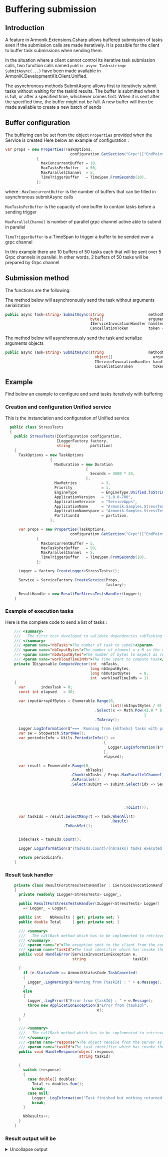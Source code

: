 # Buffering submission

## Introduction
A feature in Armonik.Extensions.Csharp allows buffered submission of tasks even if the submission calls are made iteratively. It is possible for the client to buffer task submissions when sending them.

In the situation where a client cannot control its iterative task submission calls, two function calls named ```public async Task<string> SubmitAsync(...)``` have been made available in ArmoniK.DevelopmentKit.Client.Unified. 

The asynchronous methods SubmitAsync allows first to iteratively submit tasks without waiting for the taskId results. 
The buffer is submitted when it is full, or after a specified time, whichever comes first. When it is sent after the specified time, the buffer might not be full.
A new buffer will then be made available to create a new batch of sends

## Buffer configuration

The buffering can be set from the object `Properties` provided when the Service is created
Here below an example of configuration : 
```csharp
var props = new Properties(TaskOptions,
                             configuration.GetSection("Grpc")["EndPoint"])
              {
                MaxConcurrentBuffer = 10,
                MaxTasksPerBuffer   = 50,
                MaxParallelChannel  = 5,
                TimeTriggerBuffer   = TimeSpan.FromSeconds(10),
              };
```
where :
`MaxConcurrentBuffer` is the number of buffers that can be filled in asynchronous submitAsync calls

`MaxTasksPerBuffer` is the capacity of one buffer to contain tasks before a sending trigger

`MaxParallelChannel` is number of parallel grpc channel active able to submit in parallel

`TimeTriggerBuffer` is a TimeSpan to trigger a buffer to be sended over a grpc channel

In this example there are 10 buffers of 50 tasks each that will be sent over 5 Grpc channels in parallel. In other words, 2 buffers of 50 tasks will be prepared by Grpc channel

## Submission method
The functions are the following:

The method below will asynchronously send the task without arguments serialization
```csharp
public async Task<string> SubmitAsync(string                    methodName,
                                      byte[]                    argument,
                                      IServiceInvocationHandler handler,
                                      CancellationToken         token = default)
```


The method below will asynchronously send the task and serialize arguments objects
```csharp
public async Task<string> SubmitAsync(string                    methodName,
                                        object[]                  argument,
                                        IServiceInvocationHandler handler,
                                        CancellationToken         token = default)
```




## Example
Find below an example to configure and send tasks iteratively with buffering 

### Creation and configuration Unified service

This is the instanciation and configuration of Unified service
```csharp
  public class StressTests
  {
    public StressTests(IConfiguration configuration,
                       ILoggerFactory factory,
                       string         partition)
    {
      TaskOptions = new TaskOptions
                    {
                      MaxDuration = new Duration
                                    {
                                      Seconds = 3600 * 24,
                                    },
                      MaxRetries           = 3,
                      Priority             = 1,
                      EngineType           = EngineType.Unified.ToString(),
                      ApplicationVersion   = "1.0.0-700",
                      ApplicationService   = "ServiceApps",
                      ApplicationName      = "Armonik.Samples.StressTests.Worker",
                      ApplicationNamespace = "Armonik.Samples.StressTests.Worker",
                      PartitionId          = partition,
                    };

      var props = new Properties(TaskOptions,
                             configuration.GetSection("Grpc")["EndPoint"])
              {
                MaxConcurrentBuffer = 5,
                MaxTasksPerBuffer   = 50,
                MaxParallelChannel  = 5,
                TimeTriggerBuffer   = TimeSpan.FromSeconds(10),
              };

      Logger = factory.CreateLogger<StressTests>();

      Service = ServiceFactory.CreateService(Props,
                                             factory);

      ResultHandle = new ResultForStressTestsHandler(Logger);
    }
```
### Example of execution tasks
Here is the complete code to send a list of tasks : 

```csharp
    /// <summary>
    ///   The first test developed to validate dependencies subTasking
    /// </summary>
    /// <param name="nbTasks">The number of task to submit</param>
    /// <param name="nbInputBytes">The number of element n x M in the vector</param>
    /// <param name="nbOutputBytes">The number of bytes to expect as result</param>
    /// <param name="workloadTimeInMs">The time spent to compute task</param>
    private IDisposable ComputeVector(int  nbTasks,
                                      long nbInputBytes,
                                      long nbOutputBytes    = 8,
                                      int  workloadTimeInMs = 1)
    {
      var       indexTask = 0;
      const int elapsed   = 30;

      var inputArrayOfBytes = Enumerable.Range(0,
                                               (int)(nbInputBytes / 8))
                                        .Select(x => Math.Pow(42.0 * 8 / nbInputBytes,
                                                              1        / 3.0))
                                        .ToArray();

      Logger.LogInformation($"===  Running from {nbTasks} tasks with payload by task {nbInputBytes / 1024.0} Ko Total : {nbTasks * nbInputBytes / 1024.0} Ko...   ===");
      var sw = Stopwatch.StartNew();
      var periodicInfo = Utils.PeriodicInfo(() =>
                                            {
                                              Logger.LogInformation($"Got {ResultHandle.NbResults} results. All tasks submitted ? {(indexTask == nbTasks).ToString()}");
                                            },
                                            elapsed);

      var result = Enumerable.Range(0,
                                    nbTasks)
                             .Chunk(nbTasks / Props.MaxParallelChannel)
                             .AsParallel()
                             .Select(subInt => subInt.Select(idx => Service.SubmitAsync("ComputeWorkLoad",
                                                                                        Utils.ParamsHelper(inputArrayOfBytes,
                                                                                                           nbOutputBytes,
                                                                                                           workloadTimeInMs),
                                                                                        ResultHandle))
                                                     .ToList());

      var taskIds = result.SelectMany(t => Task.WhenAll(t)
                                               .Result)
                          .ToHashSet();


      indexTask = taskIds.Count();

      Logger.LogInformation($"{taskIds.Count}/{nbTasks} tasks executed in : {sw.ElapsedMilliseconds / 1000.0:0.00} secs with Total bytes {nbTasks * nbInputBytes / 1024.0:0.00} Ko");

      return periodicInfo;
    }

```

### Result task handler 
```csharp
    private class ResultForStressTestsHandler : IServiceInvocationHandler
    {
      private readonly ILogger<StressTests> Logger_;

      public ResultForStressTestsHandler(ILogger<StressTests> Logger)
        => Logger_ = Logger;

      public int    NbResults { get; private set; }
      public double Total     { get; private set; }

      /// <summary>
      ///   The callBack method which has to be implemented to retrieve error or exception
      /// </summary>
      /// <param name="e">The exception sent to the client from the control plane</param>
      /// <param name="taskId">The task identifier which has invoke the error callBack</param>
      public void HandleError(ServiceInvocationException e,
                              string                     taskId)

      {
        if (e.StatusCode == ArmonikStatusCode.TaskCanceled)
        {
          Logger_.LogWarning($"Warning from {taskId} : " + e.Message);
        }
        else
        {
          Logger_.LogError($"Error from {taskId} : " + e.Message);
          throw new ApplicationException($"Error from {taskId}",
                                         e);
        }
      }

      /// <summary>
      ///   The callBack method which has to be implemented to retrieve response from the server
      /// </summary>
      /// <param name="response">The object receive from the server as result the method called by the client</param>
      /// <param name="taskId">The task identifier which has invoke the response callBack</param>
      public void HandleResponse(object response,
                                 string taskId)

      {
        switch (response)
        {
          case double[] doubles:
            Total += doubles.Sum();
            break;
          case null:
            Logger_.LogInformation("Task finished but nothing returned in Result");
            break;
        }

        NbResults++;
      }
    }
```


### Result output will be 
<details><summary>Uncollapse output</summary>
<p>

```log
[10:37:01 INF] ===  Running from 224 tasks with payload by task 3935.3662109375 Ko Total : 881522.03125 Ko...   ===
[10:37:01 INF] Got 0 results. All tasks submitted ? False
[10:37:02 INF] Submitting buffer of 50 task...
[10:37:02 INF] Submitting buffer of 50 task...
[10:37:02 INF] Connecting to armoniK  : https:/xxxxxxxx:5001/ port : 5001
[10:37:02 INF] HTTPS Activated: False
[10:37:02 INF] Created and acquired new channel Grpc.Net.Client.GrpcChannel from pool
[10:37:12 INF] Submitting buffer of 12 task...
[10:37:12 INF] Connecting to armoniK  : https:/xxxxxxxx:5001/ port : 5001
[10:37:12 INF] HTTPS Activated: False
[10:37:12 INF] Created and acquired new channel Grpc.Net.Client.GrpcChannel from pool



[10:43:39 INF] Submitting buffer of 50 task...
[10:43:39 INF] Submitting buffer of 50 task...
[10:43:40 INF] Submitting buffer of 12 task...
[10:43:53 INF] Connecting to armoniK  : https:/xxxxxxxx:5001/ port : 5001
[10:43:53 INF] HTTPS Activated: False
[10:43:53 INF] Created and acquired new channel Grpc.Net.Client.GrpcChannel from pool
[10:44:01 INF] Got 0 results. All tasks submitted ? False
[10:44:31 INF] Got 6 results. All tasks submitted ? False
[10:45:01 INF] Got 6 results. All tasks submitted ? False
[10:45:31 INF] Got 12 results. All tasks submitted ? False

...

[10:50:19 INF] 224/224 tasks executed in : 798.28 secs with Total bytes 881522.03 Ko

...

[11:07:31 INF] Got 174 results. All tasks submitted ? True
[11:07:46 INF] Got 224 results. All tasks submitted ? True
[11:07:46 INF] Total result is 9407.98365779803
```
</p>
</details>
